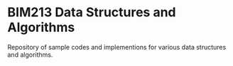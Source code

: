 # BIM213 Data Structures and Algorithms
Repository of sample codes and implementions for various data structures and algorithms.

